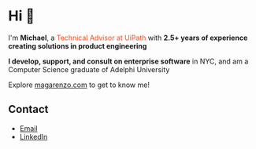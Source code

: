 # Hi 👋

I'm **Michael**, a <span style="color: #FA4616;">Technical Advisor at UiPath</span> with **2.5+ years of experience creating solutions in product engineering**

**I develop, support, and consult on enterprise software** in NYC, and am a Computer Science graduate of Adelphi University

Explore [magarenzo.com](https://magarenzo.com) to get to know me!

## Contact

* [Email](mailto:contact@magarenzo.com)
* [LinkedIn](https://linkedin.com/in/magarenzo)
